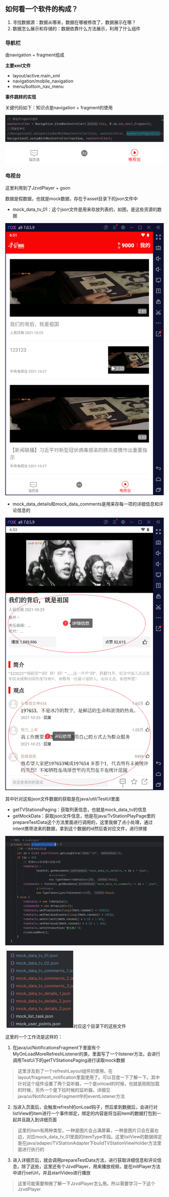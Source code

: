 ## 如何看一个软件的构成？

1. 寻找数据源：数据从哪来，数据在哪被修改了，数据展示在哪？
2. 数据怎么展示和存储的：数据依靠什么方法展示，利用了什么组件



### 导航栏

由navigation + fragment组成

**主要xml文件**

+ layout/active.main_xml
+ navigation/mobile_navigation
+ menu/bottom_nav_menu

**事件跳转的实现**

关键代码如下：知识点是navigation + fragment的使用

![image-20231128184851342](index.assets/image-20231128184851342.png)

![image-20231128174807918](index.assets/image-20231128174807918.png)

### 电视台

这里利用到了JzvdPlayer + gson

数据是假数据，也就是mock数据，存在于asset目录下的json文件中

+ mock_data_tv_01：这个json文件是用来存放列表的，如图，是这些资源的数据

![image-20231128185202374](image-20231128185202374.png)

+ mock_data_details和mock_data_comments是用来存每一项的详细信息和评论信息的

![image-20231128185409431](image-20231128185409431.png)

其中针对这些json文件数据的获取是在java/util/TestUi里面

+ getTVStationsPaging：获取列表信息，也就是mock_data_tv的信息
+ getMockData：获取json文件信息，他是在java/TvStationPlayPage里的prepareTestData这个方法里面进行调用的，这里我做了点小处理，通过intent携带进来的数据，拿到这个数据的id然后查对应文件，进行拼接

![image-20231128185753259](image-20231128185753259.png)

​	![image-20231128185812616](image-20231128185812616.png)对应这个目录下的这些文件

这里的一个工作流是这样的：

1. 在java/ui/NotificationsFragment下里面有个MyOnLoadMoreRefreshListener的类，里面写了一个listener方法，会进行调用TestUi下的getTVStationsPaging进行读取mock数据

> 这里涉及到了一个refreshLayout组件的使用，在layout/fragment_notification里面使用了。可以百度一下了解一下。其中针对这个组件设置了两个监听器，一个是onload的时候，也就是刚刚加载的时候，另外一个是下拉时候的监听器。详细见java/ui/NotificationsFragment中的eventListener方法

2. 当进入页面后，会触发refresh的onLoad钩子，然后拿到数据后，会进行对listView的item进行一个事件绑定，绑定的内容是将当前item的数据打包到一起并且跳入到详细页面

> 这里的item有两种类型，一种是图片会占满屏幕，一种是图片只会在最右边，对应mock_data_tv_01里面的itemType字段。这里listView的数据绑定是在java/adaper/TVStationAdapter下buildTVStationViewHolder方法里面进行执行的

3. 进入详细页后，就会调用prepareTestData方法，进行获取详细信息和评论信息，除了这些，这里还有个JzvdPlayer，用来播放视频，是在initPlayer方法中进行setUrl，并且startVideo进行播放

> 这里可能需要稍微了解一下JzvdPlayer怎么用。所以需要学习一下这个JzvdPlayer

